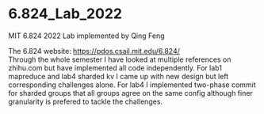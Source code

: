 # 6.824_Lab_2022
MIT 6.824 2022 Lab implemented by Qing Feng

The 6.824 website: https://pdos.csail.mit.edu/6.824/<br />
Through the whole semester I have looked at multiple references on zhihu.com but have implemented all code independently.
For lab1 mapreduce and lab4 sharded kv I came up with new design but left corresponding challenges alone. For lab4 I implemented two-phase commit for sharded groups that all groups agree on the same config although finer granularity is prefered to tackle the challenges.
